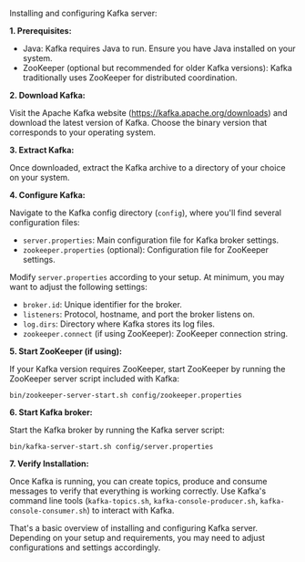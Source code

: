 Installing and configuring Kafka server:

**1. Prerequisites:**

- Java: Kafka requires Java to run. Ensure you have Java installed on your system.
- ZooKeeper (optional but recommended for older Kafka versions): Kafka traditionally uses ZooKeeper for distributed coordination.

**2. Download Kafka:**

Visit the Apache Kafka website (https://kafka.apache.org/downloads) and download the latest version of Kafka. Choose the binary version that corresponds to your operating system.

**3. Extract Kafka:**

Once downloaded, extract the Kafka archive to a directory of your choice on your system.

**4. Configure Kafka:**

Navigate to the Kafka config directory (`config`), where you'll find several configuration files:

- `server.properties`: Main configuration file for Kafka broker settings.
- `zookeeper.properties` (optional): Configuration file for ZooKeeper settings.

Modify `server.properties` according to your setup. At minimum, you may want to adjust the following settings:

- `broker.id`: Unique identifier for the broker.
- `listeners`: Protocol, hostname, and port the broker listens on.
- `log.dirs`: Directory where Kafka stores its log files.
- `zookeeper.connect` (if using ZooKeeper): ZooKeeper connection string.

**5. Start ZooKeeper (if using):**

If your Kafka version requires ZooKeeper, start ZooKeeper by running the ZooKeeper server script included with Kafka:

```
bin/zookeeper-server-start.sh config/zookeeper.properties
```

**6. Start Kafka broker:**

Start the Kafka broker by running the Kafka server script:

```
bin/kafka-server-start.sh config/server.properties
```

**7. Verify Installation:**

Once Kafka is running, you can create topics, produce and consume messages to verify that everything is working correctly. Use Kafka's command line tools (`kafka-topics.sh`, `kafka-console-producer.sh`, `kafka-console-consumer.sh`) to interact with Kafka.

That's a basic overview of installing and configuring Kafka server. Depending on your setup and requirements, you may need to adjust configurations and settings accordingly.